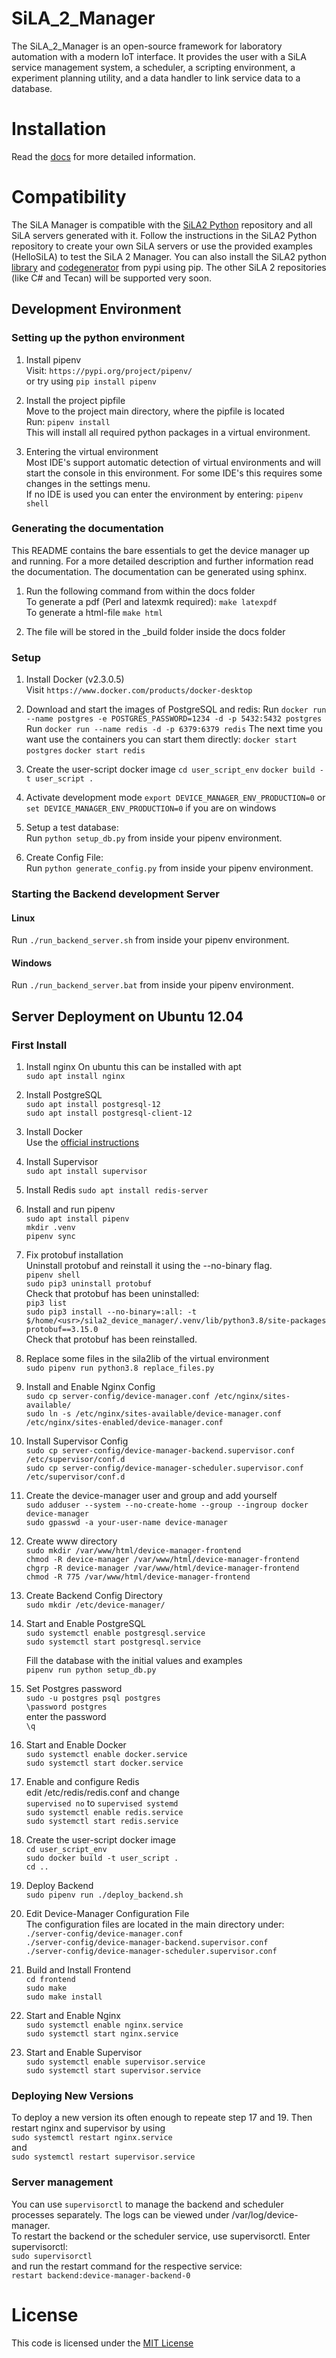 # SiLA_2_Manager

The SiLA_2_Manager is an open-source framework for laboratory automation with a modern IoT interface. 
It provides the user with a SiLA service management system, a scheduler, a scripting environment, a experiment 
planning utility, and a data handler to link service data to a database.

# Installation
Read the [docs](https://sila2-manager.readthedocs.io/en/latest/) for more detailed information.  

# Compatibility
The SiLA Manager is compatible with the [SiLA2 Python](https://gitlab.com/SiLA2/sila_python) repository and all SiLA 
servers generated with it. Follow the instructions in the SiLA2 Python repository to create your own SiLA servers or use 
the provided examples (HelloSiLA) to test the SiLA 2 Manager. You can also install the SiLA2 python 
[library](https://pypi.org/project/sila2lib/) and [codegenerator](https://pypi.org/project/sila2codegenerator/) from 
pypi using  pip. The other SiLA 2 repositories (like C# and Tecan) will be supported very soon.  

## Development Environment

### Setting up the python environment
1. Install pipenv  
Visit: `https://pypi.org/project/pipenv/`  
or try using `pip install pipenv`

2. Install the project pipfile  
Move to the project main directory, where the pipfile is located  
Run: `pipenv install`   
This will install all required python packages in a virtual environment.  

3. Entering the virtual environment  
Most IDE's support automatic detection of virtual environments and will start the console in this environment. 
For some IDE's this requires some changes in the settings menu.  
If no IDE is used you can enter the environment by entering: `pipenv shell`

### Generating the documentation
This README contains the bare essentials to get the device manager up and running. For a more detailed description and 
further information read the documentation. The documentation can be generated using sphinx.
1. Run the following command from within the docs folder  
To generate a pdf (Perl and latexmk required):
`make latexpdf`  
To generate a html-file
`make html`

2. The file will be stored in the _build folder inside the docs folder

### Setup
1. Install Docker (v2.3.0.5)  
Visit `https://www.docker.com/products/docker-desktop`   

2. Download and start the images of PostgreSQL and redis: 
Run `docker run --name postgres -e POSTGRES_PASSWORD=1234 -d -p 5432:5432 postgres`  
Run `docker run --name redis -d -p 6379:6379 redis`
The next time you want use the containers you can start them directly: 
`docker start postgres`
`docker start redis`
	
3. Create the user-script docker image
`cd user_script_env`
`docker build -t user_script .`

4. Activate development mode
`export DEVICE_MANAGER_ENV_PRODUCTION=0` or 
`set DEVICE_MANAGER_ENV_PRODUCTION=0` 
if you are on windows 

5. Setup a test database:  
Run `python setup_db.py` from inside your pipenv environment.

6. Create Config File:  
Run `python generate_config.py` from inside your pipenv environment.


### Starting the Backend development Server

#### Linux
Run `./run_backend_server.sh` from inside your pipenv environment.

#### Windows
Run `./run_backend_server.bat` from inside your pipenv environment.

## Server Deployment on Ubuntu 12.04

### First Install

1. Install nginx
On ubuntu this can be installed with apt  
`sudo apt install nginx`  

2. Install PostgreSQL  
`sudo apt install postgresql-12`  
`sudo apt install postgresql-client-12`  

3. Install Docker  
Use the [official instructions](https://docs.docker.com/engine/install/ubuntu/) 

4. Install Supervisor  
`sudo apt install supervisor`  

5. Install Redis
`sudo apt install redis-server`

6. Install and run pipenv  
`sudo apt install pipenv`  
`mkdir .venv`  
`pipenv sync`  

7. Fix protobuf installation  
Uninstall protobuf and reinstall it using the --no-binary flag.    
`pipenv shell`  
`sudo pip3 uninstall protobuf`  
Check that protobuf has been uninstalled:  
`pip3 list`  
`sudo pip3 install --no-binary=:all: -t $/home/<usr>/sila2_device_manager/.venv/lib/python3.8/site-packages protobuf==3.15.0`    
Check that protobuf has been reinstalled.  

8. Replace some files in the sila2lib of the virtual environment  
`sudo pipenv run python3.8 replace_files.py`  

9. Install and Enable Nginx Config  
`sudo cp server-config/device-manager.conf /etc/nginx/sites-available/`  
`sudo ln -s /etc/nginx/sites-available/device-manager.conf /etc/nginx/sites-enabled/device-manager.conf`  

10. Install Supervisor Config  
`sudo cp server-config/device-manager-backend.supervisor.conf /etc/supervisor/conf.d`  
`sudo cp server-config/device-manager-scheduler.supervisor.conf /etc/supervisor/conf.d`  

11. Create the device-manager user and group and add yourself  
`sudo adduser --system --no-create-home --group --ingroup docker device-manager`  
`sudo gpasswd -a your-user-name device-manager`  

12. Create www directory  
`sudo mkdir /var/www/html/device-manager-frontend`  
`chmod -R device-manager /var/www/html/device-manager-frontend`  
`chgrp -R device-manager /var/www/html/device-manager-frontend`  
`chmod -R 775 /var/www/html/device-manager-frontend`  

13. Create Backend Config Directory  
`sudo mkdir /etc/device-manager/`  

14. Start and Enable PostgreSQL  
`sudo systemctl enable postgresql.service`  
`sudo systemctl start postgresql.service`  

    Fill the database with the initial values and examples  
    `pipenv run python setup_db.py`

15. Set Postgres password  
`sudo -u postgres psql postgres`  
`\password postgres`  
enter the password  
`\q`  

16. Start and Enable Docker  
`sudo systemctl enable docker.service`  
`sudo systemctl start docker.service`  

17. Enable and configure Redis  
edit /etc/redis/redis.conf and change   
`supervised no` to `supervised systemd`  
`sudo systemctl enable redis.service`  
`sudo systemctl start redis.service`  

18. Create the user-script docker image  
`cd user_script_env`  
`sudo docker build -t user_script .`  
`cd ..`

19. Deploy Backend  
`sudo pipenv run ./deploy_backend.sh`  

20. Edit Device-Manager Configuration File  
The configuration files are located in the main directory under:  
    `./server-config/device-manager.conf`  
    `./server-config/device-manager-backend.supervisor.conf`    
    `./server-config/device-manager-scheduler.supervisor.conf`  
      
21. Build and Install Frontend  
`cd frontend`  
`sudo make`  
`sudo make install`  

22. Start and Enable Nginx  
`sudo systemctl enable nginx.service`  
`sudo systemctl start nginx.service`  

23. Start and Enable Supervisor  
`sudo systemctl enable supervisor.service`  
`sudo systemctl start supervisor.service`  


### Deploying New Versions
To deploy a new version its often enough to repeate step 17 and 19.
Then restart nginx and supervisor by using  
`sudo systemctl restart nginx.service`  
and  
`sudo systemctl restart supervisor.service`  

### Server management
You can use `supervisorctl` to manage the backend and scheduler processes separately.
The logs can be viewed under /var/log/device-manager.  
To restart the backend or the scheduler service, use supervisorctl. Enter supervisorctl:  
`sudo supervisorctl`   
and run the restart command for the respective service:  
`restart backend:device-manager-backend-0`  


# License
This code is licensed under the [MIT License](https://en.wikipedia.org/wiki/MIT_License)
